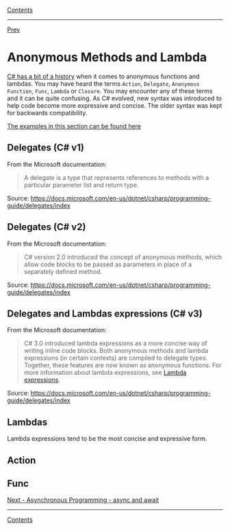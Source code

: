 [Contents](README.md)

----

[Prev](README.md)

# Anonymous Methods and Lambda
[C# has a bit of a history](https://docs.microsoft.com/en-us/dotnet/csharp/programming-guide/statements-expressions-operators/anonymous-functions#the-evolution-of-delegates-in-c) when it comes to anonymous functions and lambdas. You may have heard the terms `Action`, `Delegate`, `Anonymous Function`, `Func`, `Lambda` or `Closure`. You may encounter any of these terms and it can be quite confusing. As C# evolved, new syntax was introduced to help code become more expressive and concise. The older syntax was kept for backwards compatibility.

[The examples in this section can be found here](/code/Chapter2/AnonymousFunctions)

## Delegates (C# v1)
From the Microsoft documentation:

> A delegate is a type that represents references to methods with a particular parameter list and return type. 

Source: https://docs.microsoft.com/en-us/dotnet/csharp/programming-guide/delegates/index



## Delegates (C# v2)
From the Microsoft documentation:

> C# version 2.0 introduced the concept of anonymous methods, which allow code blocks to be passed as parameters in place of a separately defined method. 

Source: https://docs.microsoft.com/en-us/dotnet/csharp/programming-guide/delegates/index

## Delegates and Lambdas expressions (C# v3)
From the Microsoft documentation:

> C# 3.0 introduced lambda expressions as a more concise way of writing inline code blocks. Both anonymous methods and lambda expressions (in certain contexts) are compiled to delegate types. Together, these features are now known as anonymous functions. For more information about lambda expressions, see [Lambda expressions](https://docs.microsoft.com/en-us/dotnet/csharp/programming-guide/statements-expressions-operators/lambda-expressions).

Source: https://docs.microsoft.com/en-us/dotnet/csharp/programming-guide/delegates/index

## Lambdas
Lambda expressions tend to be the most concise and expressive form. 



## Action

## Func

[Next - Asynchronous Programming - async and await](async-programming.md)

----

[Contents](/docs/README.md)
